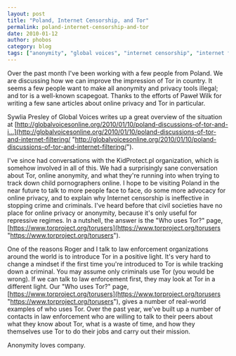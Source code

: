 ```yaml
---
layout: post
title: "Poland, Internet Censorship, and Tor"
permalink: poland-internet-censorship-and-tor
date: 2010-01-12
author: phobos
category: blog
tags: ["anonymity", "global voices", "internet censorship", "internet freedom", "law enforcement", "poland", "privacy"]
---
```


Over the past month I've been working with a few people from Poland. We are discussing how we can improve the impression of Tor in country. It seems a few people want to make all anonymity and privacy tools illegal; and tor is a well-known scapegoat. Thanks to the efforts of Paweł Wilk for writing a few sane articles about online privacy and Tor in particular.

Sywlia Presley of Global Voices writes up a great overview of the situation at [http://globalvoicesonline.org/2010/01/10/poland-discussions-of-tor-and-i...](http://globalvoicesonline.org/2010/01/10/poland-discussions-of-tor-and-internet-filtering/ "http://globalvoicesonline.org/2010/01/10/poland-discussions-of-tor-and-internet-filtering/").

I've since had conversations with the KidProtect.pl organization, which is somehow involved in all of this. We had a surprisingly sane conversation about Tor, online anonymity, and what they're running into when trying to track down child pornographers online. I hope to be visiting Poland in the near future to talk to more people face to face, do some more advocacy for online privacy, and to explain why Internet censorship is ineffective in stopping crime and criminals. I've heard before that civil societies have no place for online privacy or anonymity, because it's only useful for repressive regimes. In a nutshell, the answer is the "Who uses Tor?" page, [https://www.torproject.org/torusers](https://www.torproject.org/torusers "https://www.torproject.org/torusers").

One of the reasons Roger and I talk to law enforcement organizations around the world is to introduce Tor in a positive light. It's very hard to change a mindset if the first time you're introduced to Tor is while tracking down a criminal. You may assume only criminals use Tor (you would be wrong). If we can talk to law enforcement first, they may look at Tor in a different light. Our "Who uses Tor?" page, [https://www.torproject.org/torusers](https://www.torproject.org/torusers "https://www.torproject.org/torusers"), gives a number of real-world examples of who uses Tor. Over the past year, we've built up a number of contacts in law enforcement who are willing to talk to their peers about what they know about Tor, what is a waste of time, and how they themselves use Tor to do their jobs and carry out their mission.

Anonymity loves company.

